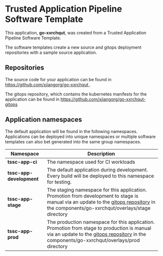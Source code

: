 # Trusted Application Pipeline Software Template

This application, **go-xxrchqut**, was created from a Trusted Application Pipeline Software Template.

The software templates create a new source and gitops deployment repositories with a sample source application. 

## Repositories

The source code for your application can be found in [https://github.com/xjiangorg/go-xxrchqut ](https://github.com/xjiangorg/go-xxrchqut ).
 
The gitops repository, which contains the kubernetes manifests for the application can be found in 
[https://github.com/xjiangorg/go-xxrchqut-gitops ](https://github.com/xjiangorg/go-xxrchqut-gitops ) 

## Application namespaces 

The default application will be found in the following namespaces. Applications can be deployed into unique namespaces or multiple software templates can also bet generated into the same group namespaces.  

|  Namespace   |  Description   |  
| -------- | -------- |
| **tssc-app-ci** | The namespace used for CI workloads |
| **tssc-app-development** | The default application during development. Every build will be deployed to this namespace for testing. |
| **tssc-app-stage** | The staging namespace for this application. Promotion from development to stage is manual via an update to the [gitops repository](https://github.com/xjiangorg/go-xxrchqut-gitops ) in the components/go-xxrchqut/overlays/stage directory |
| **tssc-app-prod** | The production namespace for this application. Promotion from stage to production is manual via an update to the [gitops repository](https://github.com/xjiangorg/go-xxrchqut-gitops ) in the components/go-xxrchqut/overlays/prod directory |
